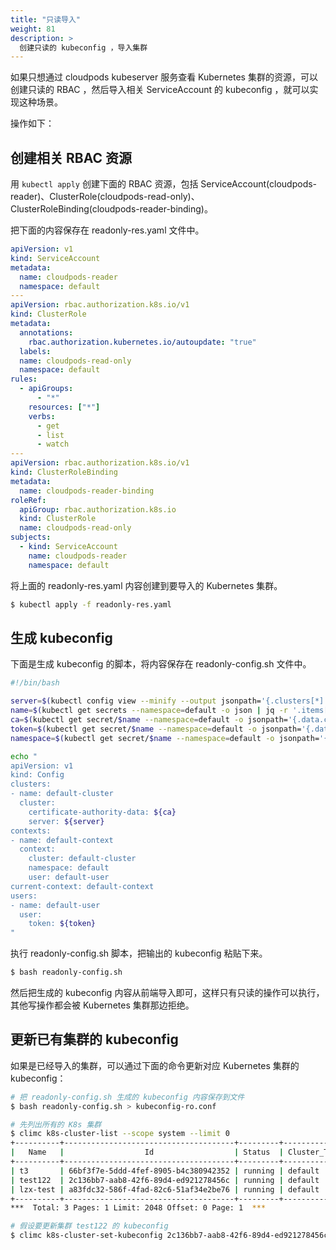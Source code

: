 ```yaml
---
title: "只读导入"
weight: 81
description: >
  创建只读的 kubeconfig ，导入集群
---
```


如果只想通过 cloudpods kubeserver 服务查看 Kubernetes 集群的资源，可以创建只读的 RBAC ，然后导入相关 ServiceAccount 的 kubeconfig ，就可以实现这种场景。

操作如下：

## 创建相关 RBAC 资源

用 `kubectl apply` 创建下面的 RBAC 资源，包括 ServiceAccount(cloudpods-reader)、ClusterRole(cloudpods-read-only)、ClusterRoleBinding(cloudpods-reader-binding)。

把下面的内容保存在 readonly-res.yaml 文件中。

```yaml
apiVersion: v1
kind: ServiceAccount
metadata:
  name: cloudpods-reader
  namespace: default
---
apiVersion: rbac.authorization.k8s.io/v1
kind: ClusterRole
metadata:
  annotations:
    rbac.authorization.kubernetes.io/autoupdate: "true"
  labels:
  name: cloudpods-read-only
  namespace: default
rules:
  - apiGroups:
      - "*"
    resources: ["*"]
    verbs:
      - get
      - list
      - watch
---
apiVersion: rbac.authorization.k8s.io/v1
kind: ClusterRoleBinding
metadata:
  name: cloudpods-reader-binding
roleRef:
  apiGroup: rbac.authorization.k8s.io
  kind: ClusterRole
  name: cloudpods-read-only
subjects:
  - kind: ServiceAccount
    name: cloudpods-reader
    namespace: default
```

将上面的 readonly-res.yaml 内容创建到要导入的 Kubernetes 集群。

```bash
$ kubectl apply -f readonly-res.yaml
```

## 生成 kubeconfig

下面是生成 kubeconfig 的脚本，将内容保存在 readonly-config.sh 文件中。

```bash
#!/bin/bash

server=$(kubectl config view --minify --output jsonpath='{.clusters[*].cluster.server}')
name=$(kubectl get secrets --namespace=default -o json | jq -r '.items[] | select(.metadata.name | test("cloudpods-reader-token-")).metadata.name')
ca=$(kubectl get secret/$name --namespace=default -o jsonpath='{.data.ca\.crt}')
token=$(kubectl get secret/$name --namespace=default -o jsonpath='{.data.token}' | base64 --decode)
namespace=$(kubectl get secret/$name --namespace=default -o jsonpath='{.data.namespace}' | base64 --decode)

echo "
apiVersion: v1
kind: Config
clusters:
- name: default-cluster
  cluster:
    certificate-authority-data: ${ca}
    server: ${server}
contexts:
- name: default-context
  context:
    cluster: default-cluster
    namespace: default
    user: default-user
current-context: default-context
users:
- name: default-user
  user:
    token: ${token}
"
```

执行 readonly-config.sh 脚本，把输出的 kubeconfig 粘贴下来。

```bash
$ bash readonly-config.sh
```

然后把生成的 kubeconfig 内容从前端导入即可，这样只有只读的操作可以执行，其他写操作都会被 Kubernetes 集群那边拒绝。

## 更新已有集群的 kubeconfig

如果是已经导入的集群，可以通过下面的命令更新对应 Kubernetes 集群的 kubeconfig：

```bash
# 把 readonly-config.sh 生成的 kubeconfig 内容保存到文件
$ bash readonly-config.sh > kubeconfig-ro.conf

# 先列出所有的 K8s 集群
$ climc k8s-cluster-list --scope system --limit 0
+----------+--------------------------------------+---------+--------------+----------------+---------+---------------+---------+-----------+----------+-------------+
|   Name   |                  Id                  | Status  | Cluster_Type | Cloudregion_Id | Vpc_Id  | Resource_Type | Version |   Mode    | Provider | Sync_Status |
+----------+--------------------------------------+---------+--------------+----------------+---------+---------------+---------+-----------+----------+-------------+
| t3       | 66bf3f7e-5ddd-4fef-8905-b4c380942352 | running | default      | default        | default | guest         | v1.17.0 | customize | onecloud | idle        |
| test122  | 2c136bb7-aab8-42f6-89d4-ed921278456c | running | default      | default        | default | guest         | v1.22.9 | customize | onecloud | idle        |
| lzx-test | a83fdc32-586f-4fad-82c6-51af34e2be76 | running | default      | default        | default | guest         | v1.17.0 | customize | onecloud | idle        |
+----------+--------------------------------------+---------+--------------+----------------+---------+---------------+---------+-----------+----------+-------------+
***  Total: 3 Pages: 1 Limit: 2048 Offset: 0 Page: 1  ***

# 假设要更新集群 test122 的 kubeconfig
$ climc k8s-cluster-set-kubeconfig 2c136bb7-aab8-42f6-89d4-ed921278456c ./kubeconfig-ro.conf
```
